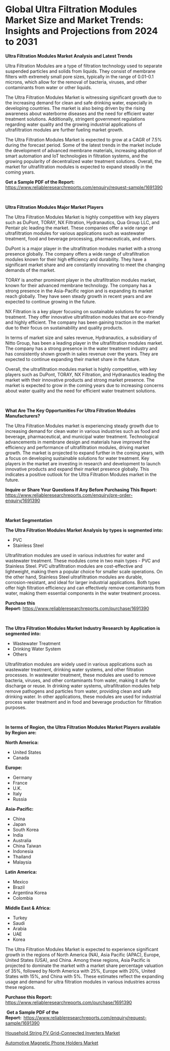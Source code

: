 <p><h1>Global Ultra Filtration Modules Market Size and Market Trends: Insights and Projections from 2024 to 2031</h1></p><p><strong>Ultra Filtration Modules Market Analysis and Latest Trends</strong></p>
<p><p>Ultra Filtration Modules are a type of filtration technology used to separate suspended particles and solids from liquids. They consist of membrane filters with extremely small pore sizes, typically in the range of 0.01-0.1 microns, which allow for the removal of bacteria, viruses, and other contaminants from water or other liquids.</p><p>The Ultra Filtration Modules Market is witnessing significant growth due to the increasing demand for clean and safe drinking water, especially in developing countries. The market is also being driven by the rising awareness about waterborne diseases and the need for efficient water treatment solutions. Additionally, stringent government regulations regarding water quality and the growing industrial applications of ultrafiltration modules are further fueling market growth.</p><p>The Ultra Filtration Modules Market is expected to grow at a CAGR of 7.5% during the forecast period. Some of the latest trends in the market include the development of advanced membrane materials, increasing adoption of smart automation and IoT technologies in filtration systems, and the growing popularity of decentralized water treatment solutions. Overall, the market for ultrafiltration modules is expected to expand steadily in the coming years.</p></p>
<p><strong>Get a Sample PDF of the Report:&nbsp;</strong> <a href="https://www.reliableresearchreports.com/enquiry/request-sample/1691390">https://www.reliableresearchreports.com/enquiry/request-sample/1691390</a></p>
<p>&nbsp;</p>
<p><strong>Ultra Filtration Modules Major Market Players</strong></p>
<p><p>The Ultra Filtration Modules Market is highly competitive with key players such as DuPont, TORAY, NX Filtration, Hydranautics, Qua Group LLC, and Pentair plc leading the market. These companies offer a wide range of ultrafiltration modules for various applications such as wastewater treatment, food and beverage processing, pharmaceuticals, and others.</p><p>DuPont is a major player in the ultrafiltration modules market with a strong presence globally. The company offers a wide range of ultrafiltration modules known for their high efficiency and durability. They have a significant market share and are constantly innovating to meet the changing demands of the market.</p><p>TORAY is another prominent player in the ultrafiltration modules market, known for their advanced membrane technology. The company has a strong presence in the Asia-Pacific region and is expanding its market reach globally. They have seen steady growth in recent years and are expected to continue growing in the future.</p><p>NX Filtration is a key player focusing on sustainable solutions for water treatment. They offer innovative ultrafiltration modules that are eco-friendly and highly efficient. The company has been gaining traction in the market due to their focus on sustainability and quality products.</p><p>In terms of market size and sales revenue, Hydranautics, a subsidiary of Nitto Group, has been a leading player in the ultrafiltration modules market. The company has a strong presence in the water treatment industry and has consistently shown growth in sales revenue over the years. They are expected to continue expanding their market share in the future.</p><p>Overall, the ultrafiltration modules market is highly competitive, with key players such as DuPont, TORAY, NX Filtration, and Hydranautics leading the market with their innovative products and strong market presence. The market is expected to grow in the coming years due to increasing concerns about water quality and the need for efficient water treatment solutions.</p></p>
<p>&nbsp;</p>
<p><strong>What Are The Key Opportunities For Ultra Filtration Modules Manufacturers?</strong></p>
<p><p>The Ultra Filtration Modules market is experiencing steady growth due to increasing demand for clean water in various industries such as food and beverage, pharmaceutical, and municipal water treatment. Technological advancements in membrane design and materials have improved the efficiency and performance of ultrafiltration modules, driving market growth. The market is projected to expand further in the coming years, with a focus on developing sustainable solutions for water treatment. Key players in the market are investing in research and development to launch innovative products and expand their market presence globally. This indicates a positive outlook for the Ultra Filtration Modules market in the future.</p></p>
<p><strong>Inquire or Share Your Questions If Any Before Purchasing This Report:</strong> <a href="https://www.reliableresearchreports.com/enquiry/pre-order-enquiry/1691390">https://www.reliableresearchreports.com/enquiry/pre-order-enquiry/1691390</a></p>
<p>&nbsp;</p>
<p><strong>Market Segmentation</strong></p>
<p><strong>The Ultra Filtration Modules Market Analysis by types is segmented into:</strong></p>
<p><ul><li>PVC</li><li>Stainless Steel</li></ul></p>
<p><p>Ultrafiltration modules are used in various industries for water and wastewater treatment. These modules come in two main types - PVC and Stainless Steel. PVC ultrafiltration modules are cost-effective and lightweight, making them a popular choice for smaller scale operations. On the other hand, Stainless Steel ultrafiltration modules are durable, corrosion-resistant, and ideal for larger industrial applications. Both types offer high filtration efficiency and can effectively remove contaminants from water, making them essential components in the water treatment process.</p></p>
<p><strong>Purchase this Report:&nbsp;</strong><a href="https://www.reliableresearchreports.com/purchase/1691390">https://www.reliableresearchreports.com/purchase/1691390</a></p>
<p>&nbsp;</p>
<p><strong>The Ultra Filtration Modules Market Industry Research by Application is segmented into:</strong></p>
<p><ul><li>Wastewater Treatment</li><li>Drinking Water System</li><li>Others</li></ul></p>
<p><p>Ultrafiltration modules are widely used in various applications such as wastewater treatment, drinking water systems, and other filtration processes. In wastewater treatment, these modules are used to remove bacteria, viruses, and other contaminants from water, making it safe for discharge or reuse. In drinking water systems, ultrafiltration modules help remove pathogens and particles from water, providing clean and safe drinking water. In other applications, these modules are used for industrial process water treatment and in food and beverage production for filtration purposes.</p></p>
<p>&nbsp;</p>
<p><strong>In terms of Region, the Ultra Filtration Modules Market Players available by Region are:</strong></p>
<p>
    <p> <strong> North America: </strong>
        <ul>
            <li>United States</li>
            <li>Canada</li>
        </ul>
        </p> 
    <p> <strong> Europe: </strong>
        <ul>
            <li>Germany</li>
            <li>France</li>
            <li>U.K.</li>
            <li>Italy</li>
            <li>Russia</li>
        </ul>
        </p> 
    <p> <strong> Asia-Pacific: </strong>
        <ul>
            <li>China</li>
            <li>Japan</li>
            <li>South Korea</li>
            <li>India</li>
            <li>Australia</li>
            <li>China Taiwan</li>
            <li>Indonesia</li>
            <li>Thailand</li>
            <li>Malaysia</li>
        </ul>
        </p> 
    <p> <strong> Latin America: </strong>
        <ul>
            <li>Mexico</li>
            <li>Brazil</li>
            <li>Argentina Korea</li>
            <li>Colombia</li>
        </ul>
        </p> 
    <p> <strong> Middle East & Africa: </strong>
        <ul>
            <li>Turkey</li>
            <li>Saudi</li>
            <li>Arabia</li>
            <li>UAE</li>
            <li>Korea</li>
        </ul>
    </p>
    </p>
<p><p>The Ultra Filtration Modules Market is expected to experience significant growth in the regions of North America (NA), Asia Pacific (APAC), Europe, United States (USA), and China. Among these regions, Asia Pacific is projected to dominate the market with a market share percentage valuation of 35%, followed by North America with 25%, Europe with 20%, United States with 15%, and China with 5%. These estimates reflect the expanding usage and demand for ultra filtration modules in various industries across these regions.</p></p>
<p><strong>Purchase this Report: </strong><a href="https://www.reliableresearchreports.com/purchase/1691390">https://www.reliableresearchreports.com/purchase/1691390</a></p>
<p>&nbsp;<strong>Get a Sample PDF of the Report:&nbsp;&nbsp;</strong><a href="https://www.reliableresearchreports.com/enquiry/request-sample/1691390">https://www.reliableresearchreports.com/enquiry/request-sample/1691390</a></p>
<p><strong></strong></p>
<p><p><a href="https://issuu.com/reportprime-2/docs/household-string-pv-grid-connected-inverters-marke">Household String PV Grid-Connected Inverters Market</a></p><p><a href="https://issuu.com/reportprime-2/docs/automotive-magnetic-phone-holders-market-size-2030">Automotive Magnetic Phone Holders Market</a></p></p>